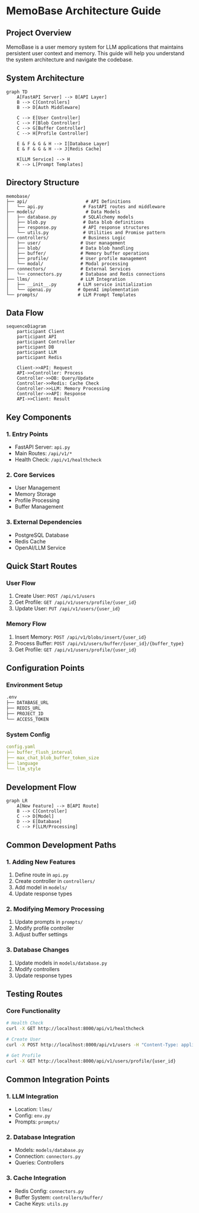 # MemoBase Architecture Guide

## Project Overview

MemoBase is a user memory system for LLM applications that maintains persistent user context and memory. This guide will help you understand the system architecture and navigate the codebase.

## System Architecture

```mermaid
graph TD
    A[FastAPI Server] --> B[API Layer]
    B --> C[Controllers]
    B --> D[Auth Middleware]
    
    C --> E[User Controller]
    C --> F[Blob Controller]
    C --> G[Buffer Controller]
    C --> H[Profile Controller]
    
    E & F & G & H --> I[Database Layer]
    E & F & G & H --> J[Redis Cache]
    
    K[LLM Service] --> H
    K --> L[Prompt Templates]
```

## Directory Structure

```
memobase/
├── api/                      # API Definitions
│   └── api.py               # FastAPI routes and middleware
├── models/                   # Data Models
│   ├── database.py          # SQLAlchemy models
│   ├── blob.py              # Data blob definitions
│   ├── response.py          # API response structures
│   └── utils.py             # Utilities and Promise pattern
├── controllers/             # Business Logic
│   ├── user/               # User management
│   ├── blob/               # Data blob handling
│   ├── buffer/             # Memory buffer operations
│   ├── profile/            # User profile management
│   └── modal/              # Modal processing
├── connectors/             # External Services
│   └── connectors.py       # Database and Redis connections
├── llms/                   # LLM Integration
│   ├── __init__.py        # LLM service initialization
│   └── openai.py          # OpenAI implementation
└── prompts/               # LLM Prompt Templates
```

## Data Flow

```mermaid
sequenceDiagram
    participant Client
    participant API
    participant Controller
    participant DB
    participant LLM
    participant Redis

    Client->>API: Request
    API->>Controller: Process
    Controller->>DB: Query/Update
    Controller->>Redis: Cache Check
    Controller->>LLM: Memory Processing
    Controller->>API: Response
    API->>Client: Result
```

## Key Components

### 1. Entry Points
- FastAPI Server: `api.py`
- Main Routes: `/api/v1/*`
- Health Check: `/api/v1/healthcheck`

### 2. Core Services
- User Management
- Memory Storage
- Profile Processing
- Buffer Management

### 3. External Dependencies
- PostgreSQL Database
- Redis Cache
- OpenAI/LLM Service

## Quick Start Routes

### User Flow
1. Create User: `POST /api/v1/users`
2. Get Profile: `GET /api/v1/users/profile/{user_id}`
3. Update User: `PUT /api/v1/users/{user_id}`

### Memory Flow
1. Insert Memory: `POST /api/v1/blobs/insert/{user_id}`
2. Process Buffer: `POST /api/v1/users/buffer/{user_id}/{buffer_type}`
3. Get Profile: `GET /api/v1/users/profile/{user_id}`

## Configuration Points

### Environment Setup
```bash
.env
├── DATABASE_URL
├── REDIS_URL
├── PROJECT_ID
└── ACCESS_TOKEN
```

### System Config
```yaml
config.yaml
├── buffer_flush_interval
├── max_chat_blob_buffer_token_size
├── language
└── llm_style
```

## Development Flow

```mermaid
graph LR
    A[New Feature] --> B[API Route]
    B --> C[Controller]
    C --> D[Model]
    D --> E[Database]
    C --> F[LLM/Processing]
```

## Common Development Paths

### 1. Adding New Features
1. Define route in `api.py`
2. Create controller in `controllers/`
3. Add model in `models/`
4. Update response types

### 2. Modifying Memory Processing
1. Update prompts in `prompts/`
2. Modify profile controller
3. Adjust buffer settings

### 3. Database Changes
1. Update models in `models/database.py`
2. Modify controllers
3. Update response types

## Testing Routes

### Core Functionality
```bash
# Health Check
curl -X GET http://localhost:8000/api/v1/healthcheck

# Create User
curl -X POST http://localhost:8000/api/v1/users -H "Content-Type: application/json" -d '{"data":{}}'

# Get Profile
curl -X GET http://localhost:8000/api/v1/users/profile/{user_id}
```

## Common Integration Points

### 1. LLM Integration
- Location: `llms/`
- Config: `env.py`
- Prompts: `prompts/`

### 2. Database Integration
- Models: `models/database.py`
- Connection: `connectors.py`
- Queries: Controllers

### 3. Cache Integration
- Redis Config: `connectors.py`
- Buffer System: `controllers/buffer/`
- Cache Keys: `utils.py`